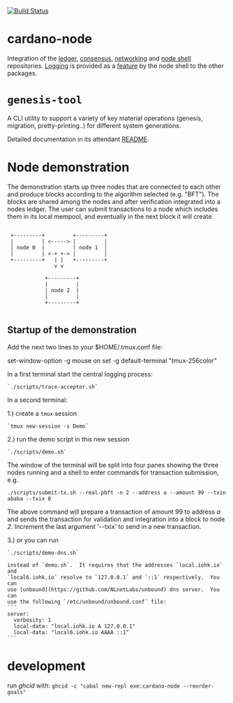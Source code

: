 [![Build Status](https://badge.buildkite.com/a978cbb4def7018be3d0a004127da356f4db32f1c318c1a48a.svg)](https://buildkite.com/input-output-hk/cardano-node)

# cardano-node

Integration of the [ledger](https://github.com/input-output-hk/cardano-ledger), [consensus](https://github.com/input-output-hk/ouroboros-network/tree/master/ouroboros-consensus), [networking](https://github.com/input-output-hk/ouroboros-network/tree/master/ouroboros-network) and [node shell](https://github.com/input-output-hk/cardano-shell) repositories.
[Logging](https://github.com/input-output-hk/iohk-monitoring-framework) is provided as a [feature](https://github.com/input-output-hk/cardano-shell/blob/master/app/Cardano/Shell/Features/Logging.hs) by the node shell to the other packages.

# `genesis-tool`

A CLI utility to support a variety of key material operations (genesis, migration, pretty-printing..) for different system generations.

Detailed documentation in its attendant [README](app/genesis-tool/README.md).

# Node demonstration

The demonstration starts up three nodes that are connected to each other and produce blocks according to the algorithm selected (e.g. "BFT").
The blocks are shared among the nodes and after verification integrated into a nodes ledger.
The user can submit transactions to a node which includes them in its local mempool, and eventually in the next block it will create.


```

 +---------+         +---------+
 |         | <-----> |         |
 | node 0  |         | node 1  |
 |         | <-+ +-> |         |
 +---------+   | |   +---------+
               v v

            +---------+
            |         |
            | node 2  |
            |         |
            +---------+


```

## Startup of the demonstration

Add the next two lines to your $HOME/.tmux.conf file:

set-window-option -g mouse on
set -g default-terminal "tmux-256color"

In a first terminal start the central logging process:

    `./scripts/trace-acceptor.sh`

In a second terminal:

1.) create a `tmux` session

    `tmux new-session -s Demo`

2.) run the demo script in this new session

    `./scripts/demo.sh`

The window of the terminal will be split into four panes showing the three nodes running and a shell to enter commands for transaction submission, e.g.

```
./scripts/submit-tx.sh --real-pbft -n 2 --address a --amount 99 --txin ababa --txix 0

```
The above command will prepare a transaction of amount 99 to address _a_ and sends the transaction for validation and integration into a block to node _2_.
Increment the last argument '--txix' to send in a new transaction.


3.) or you can run

    `./scripts/demo-dns.sh`

    instead of `demo.sh`.  It requires that the addresses `local.iohk.io` and
    `local6.iohk.io` resolve to `127.0.0.1` and `::1` respectively.  You can
    use [unbound](https://github.com/NLnetLabs/unbound) dns server.  You can
    use the following `/etc/unbound/unbound.conf` file:
    ```
    server:
      verbosity: 1
      local-data: "local.iohk.io A 127.0.0.1"
      local-data: "local6.iohk.io AAAA ::1"
    ```




# development

run *ghcid* with: `ghcid -c "cabal new-repl exe:cardano-node --reorder-goals"`

